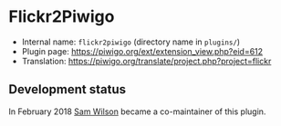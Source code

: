 # Flickr2Piwigo

* Internal name: `flickr2piwigo` (directory name in `plugins/`)
* Plugin page: https://piwigo.org/ext/extension_view.php?eid=612
* Translation: https://piwigo.org/translate/project.php?project=flickr

## Development status

In February 2018 [Sam Wilson](https://samwilson.id.au) became a co-maintainer of this plugin.
